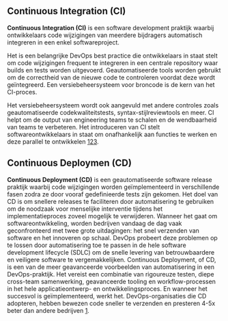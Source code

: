 ## Continuous Integration (CI)
**Continuous Integration (CI)** is een software development praktijk waarbij ontwikkelaars code wijzigingen van meerdere bijdragers automatisch integreren in een enkel softwareproject.

Het is een belangrijke DevOps best practice die ontwikkelaars in staat stelt om code wijzigingen frequent te integreren in een centrale repository waar builds en tests worden uitgevoerd. Geautomatiseerde tools worden gebruikt om de correctheid van de nieuwe code te controleren voordat deze wordt geïntegreerd. Een versiebeheersysteem voor broncode is de kern van het CI-proces.

Het versiebeheersysteem wordt ook aangevuld met andere controles zoals geautomatiseerde codekwaliteitstests, syntax-stijlreviewtools en meer. CI helpt om de output van engineering teams te schalen en de wendbaarheid van teams te verbeteren. Het introduceren van CI stelt softwareontwikkelaars in staat om onafhankelijk aan functies te werken en deze parallel te ontwikkelen [1](https://www.atlassian.com/continuous-delivery/continuous-integration)[2](https://www.geeksforgeeks.org/what-is-continuous-integration/)[3](https://blog.hubspot.com/website/continuous-integration).

## Continuous Deploymen (CD)
**Continuous Deployment (CD)** is een geautomatiseerde software release praktijk waarbij code wijzigingen worden geïmplementeerd in verschillende fasen zodra ze door vooraf gedefinieerde tests zijn gekomen. Het doel van CD is om snellere releases te faciliteren door automatisering te gebruiken om de noodzaak voor menselijke interventie tijdens het implementatieproces zoveel mogelijk te verwijderen. Wanneer het gaat om softwareontwikkeling, worden bedrijven vandaag de dag vaak geconfronteerd met twee grote uitdagingen: het snel verzenden van software en het innoveren op schaal. DevOps probeert deze problemen op te lossen door automatisering toe te passen in de hele software development lifecycle (SDLC) om de snelle levering van betrouwbaardere en veiligere software te vergemakkelijken. Continuous Deployment, of CD, is een van de meer geavanceerde voorbeelden van automatisering in een DevOps-praktijk. Het vereist een combinatie van rigoureuze testen, diepe cross-team samenwerking, geavanceerde tooling en workflow-processen in het hele applicatieontwerp- en ontwikkelingsproces. En wanneer het succesvol is geïmplementeerd, werkt het. DevOps-organisaties die CD adopteren, hebben bewezen code sneller te verzenden en presteren 4-5x beter dan andere bedrijven [1](https://resources.github.com/devops/fundamentals/ci-cd/deployment/).